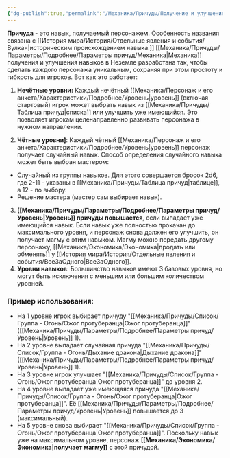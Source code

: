 ```yaml
---
{"dg-publish":true,"permalink":"/Механика/Причуды/Получение и улучшение причуд/","noteIcon":"","created":"2025-09-07T13:19:28.494+03:00","updated":"2025-09-04T08:13:22.230+03:00"}
---
```


**Причуда** - это навык, получаемый персонажем. Особенность названия связана с [[История мира/История/Отдельные явления и события/Вулкан\|историческим происхождением навыка.]] [[Механика/Причуды/Параметры/Подробнее/Параметры причуд/Механика\|Механика]] получения и улучшения навыков в Неземле разработана так, чтобы сделать каждого персонажа уникальным, сохраняя при этом простоту и гибкость для игроков. Вот как это работает:

1. **Нечётные уровни:**
Каждый нечётный [[Механика/Персонаж и его анкета/Характеристики/Подробнее/Уровень\|уровень]] (включая стартовый) игрок может выбрать навык из [[Механика/Причуды/Таблица причуд\|списка]] или улучшить уже имеющийся. Это позволяет игрокам целенаправленно развивать персонажа в нужном направлении.

2. **Чётные уровни]**:
Каждый чётный [[Механика/Персонаж и его анкета/Характеристики/Подробнее/Уровень\|уровень]] персонаж получает случайный навык. Способ определения случайного навыка может быть выбран мастером:
- Случайный из группы навыков. Для этого совершается бросок 2d6, где 2-11 - указаны в [[Механика/Причуды/Таблица причуд\|таблице]], а 12 - по выбору.
- Решение мастера (мастер сам выбирает навык).


3. **[[Механика/Причуды/Параметры/Подробнее/Параметры причуд/Уровень\|Уровень]] причуды повышается**, если выпадает уже имеющийся навык. Если навык уже полностью прокачан до максимального уровня, и персонаж снова должен его улучшить, он получает магму с этим навыком. Магму можно передать другому персонажу, [[Механика/Экономика/Экономика\|продать или обменять]] у [[История мира/История/Отдельные явления и события/ВсеЗаОдного\|ВсеЗаОдного]].
4. **Уровни навыков**:  Большинство навыков имеют 3 базовых уровня, но могут быть исключения с меньшим или большим количеством уровней. 

### Пример использования:

- На 1 уровне игрок выбирает причуду "[[Механика/Причуды/Список/Группа - Огонь/Ожог протуберанца\|Ожог протуберанца]]" ([[Механика/Причуды/Параметры/Подробнее/Параметры причуд/Уровень\|Уровень]] 1).
- На 2 уровне выпадает случайная причуда "[[Механика/Причуды/Список/Группа - Огонь/Дыхание дракона\|Дыхание дракона]]" ([[Механика/Причуды/Параметры/Подробнее/Параметры причуд/Уровень\|Уровень]] 1).
- На 3 уровне игрок улучшает "[[Механика/Причуды/Список/Группа - Огонь/Ожог протуберанца\|Ожог протуберанца]]" до уровня 2.
- На 4 уровне выпадает уже имеющаяся причуда "[[Механика/Причуды/Список/Группа - Огонь/Ожог протуберанца\|Ожог протуберанца]]". Её [[Механика/Причуды/Параметры/Подробнее/Параметры причуд/Уровень\|Уровень]] повышается до 3 (максимальный).
- На 5 уровне снова выбирает "[[Механика/Причуды/Список/Группа - Огонь/Ожог протуберанца\|Ожог протуберанца]]". Поскольку навык уже на максимальном уровне, персонаж **[[Механика/Экономика/Экономика\|получает магму]]** с этой причудой.